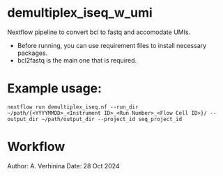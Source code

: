 # demultiplex_iseq_w_umi
Nextflow pipeline to convert bcl to fastq and accomodate UMIs.

* Before running, you can use requirement files to install necessary packages.
* bcl2fastq is the main one that is required.
  
# Example usage:
```{bash}
nextflow run demultiplex_iseq.nf --run_dir ~/path/{<YYYYMMDD>_<Instrument ID>_<Run Number>_<Flow Cell ID>}/ --output_dir ~/path/output_dir --project_id seq_project_id
```

# Workflow

Author: A. Verhinina
Date: 28 Oct 2024

